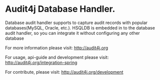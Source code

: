 Audit4j Database Handler.
==================

Database audit handler supports to capture audit records with popular databases(MySQL, Oracle, etc.). HSQLDB is embedded in to the database audit handler, so you can integrate it without configuring any other database

For more information please visit: http://audit4j.org

For usage, api-guide and development please visit: http://audit4j.org/integration-spring

For contribute, please visit: http://audit4j.org/development
